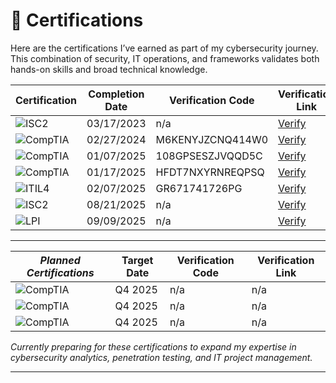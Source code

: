 

# **📜 Certifications**

Here are the certifications I’ve earned as part of my cybersecurity journey.  
This combination of security, IT operations, and frameworks validates both hands-on skills and broad technical knowledge.

| Certification                     | Completion Date  | Verification Code | Verification Link                                                                 |
| --------------------------------- | ---------------- | ----------------- | ---------------------------------------------------------------- |
| ![ISC2](https://img.shields.io/badge/(ISC)%C2%B2-Certified%20in%20Cybersecurity-blue)     | 03/17/2023 | n/a | [Verify](https://www.coursera.org/account/accomplishments/specialization/7PXNLJBZX593) |
| ![CompTIA](https://img.shields.io/badge/CompTIA-A%2B-red)                                 | 02/27/2024 | M6KENYJZCNQ414W0 | [Verify](http://verify.CompTIA.org) |
| ![CompTIA](https://img.shields.io/badge/CompTIA-Network%2B-orange)                       | 01/07/2025 | 108GPSESZJVQQD5C | [Verify](http://verify.CompTIA.org) |
| ![CompTIA](https://img.shields.io/badge/CompTIA-Security%2B-yellow)                      | 01/17/2025 | HFDT7NXYRNREQPSQ | [Verify](http://verify.CompTIA.org) |
| ![ITIL4](https://img.shields.io/badge/ITIL4-Foundation-success)                          | 02/07/2025 | GR671741726PG | [Verify](https://www.peoplecert.org/for-corporations/certificate-verification-service)  |
| ![ISC2](https://img.shields.io/badge/(ISC)%C2%B2-SSCP%20Associate-blue) | 08/21/2025 | n/a | [Verify](https://www.credly.com/badges/839bb1ce-ee46-44d9-955b-fb3ca9957b54/public_url) |
| ![LPI](https://img.shields.io/badge/LPI-Linux%20Essentials-green) | 09/09/2025 | n/a | [Verify](https://cs.lpi.org/caf/Xamman/certification/verify/LPI000667371/5pux8tjcj7) |

---

| **_Planned Certifications_**      | Target Date      | Verification Code | Verification Link                                                                 |
| --------------------------------- | ---------------- | ----------------- | ---------------------------------------------------------------- |
| ![CompTIA](https://img.shields.io/badge/CompTIA-CySA%2B-lightgrey?logo=clockify) | Q4 2025 | n/a | n/a |
| ![CompTIA](https://img.shields.io/badge/CompTIA-Project%2B-lightgrey?logo=clockify) | Q4 2025 | n/a | n/a |
| ![CompTIA](https://img.shields.io/badge/CompTIA-PenTest%2B-lightgrey?logo=clockify) | Q4 2025 | n/a | n/a |

*Currently preparing for these certifications to expand my expertise in cybersecurity analytics, penetration testing, and IT project management.*

---

<!-- Structured Data for Certifications -->
<script type="application/ld+json">
{
  "@context": "https://schema.org",
  "@type": "Person",
  "name": "Pharns",
  "url": "https://portfolio.pharns.com",
  "hasCredential": [
    {
      "@type": "EducationalOccupationalCredential",
      "credentialCategory": "Certification",
      "name": "CompTIA Security+",
      "recognizedBy": {
        "@type": "Organization",
        "name": "CompTIA"
      }
    },
    {
      "@type": "EducationalOccupationalCredential",
      "credentialCategory": "Certification",
      "name": "CompTIA Network+",
      "recognizedBy": {
        "@type": "Organization",
        "name": "CompTIA"
      }
    },
    {
      "@type": "EducationalOccupationalCredential",
      "credentialCategory": "Certification",
      "name": "CompTIA A+",
      "recognizedBy": {
        "@type": "Organization",
        "name": "CompTIA"
      }
    },
    {
      "@type": "EducationalOccupationalCredential",
      "credentialCategory": "Certification",
      "name": "ITIL4 Foundation",
      "recognizedBy": {
        "@type": "Organization",
        "name": "AXELOS"
      }
    },
    {
      "@type": "EducationalOccupationalCredential",
      "credentialCategory": "Certification",
      "name": "ISC² Certified in Cybersecurity (CC)",
      "recognizedBy": {
        "@type": "Organization",
        "name": "ISC²"
      }
    },
    {
      "@type": "EducationalOccupationalCredential",
      "credentialCategory": "Certification",
      "name": "(ISC)² SSCP (Associate)",
      "recognizedBy": {
        "@type": "Organization",
        "name": "ISC²"
      }
    },
    {
      "@type": "EducationalOccupationalCredential",
